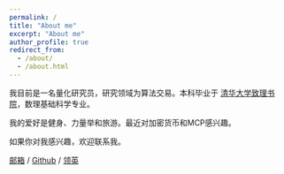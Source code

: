 ```yaml
---
permalink: /
title: "About me"
excerpt: "About me"
author_profile: true
redirect_from: 
  - /about/
  - /about.html
---
```

我目前是一名量化研究员，研究领域为算法交易。本科毕业于 [清华大学](https://www.tsinghua.edu.cn/)[致理书院](https://www.zlc.tsinghua.edu.cn/index.htm)，数理基础科学专业。 

我的爱好是健身、力量举和旅游。最近对加密货币和MCP感兴趣。

如果你对我感兴趣，欢迎联系我。

[邮箱](mailto:huangchunyang346@gmail.com) / [Github](https://github.com/huang-chunyang) / [领英](https://www.linkedin.com/in/chunyang-huang-53466a283) 

